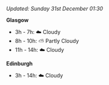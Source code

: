 *Updated: Sunday 31st December 01:30*

**Glasgow**

* 3h - 7h: :cloud: Cloudy
* 8h - 10h: :partly_sunny: Partly Cloudy
* 11h - 14h: :cloud: Cloudy

**Edinburgh**

* 3h - 14h: :cloud: Cloudy
